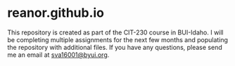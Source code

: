 # reanor.github.io

This repository is created as part of the CIT-230 course in BUI-Idaho. I will be completing multiple assignments for the next few months 
and populating the repository with additional files. If you have any questions, please send me an email at sva16001@byui.org.
